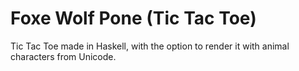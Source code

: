Foxe Wolf Pone (Tic Tac Toe)
============================

Tic Tac Toe made in Haskell, with the option to render it with animal characters from Unicode.

